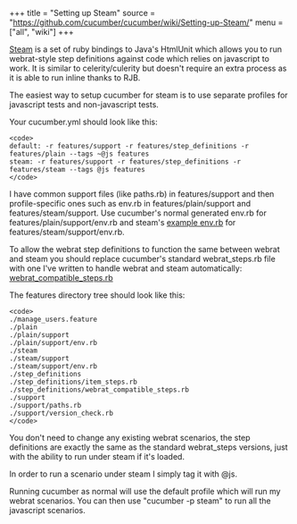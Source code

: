 +++
title = "Setting up Steam"
source = "https://github.com/cucumber/cucumber/wiki/Setting-up-Steam/"
menu = ["all", "wiki"]
+++

[Steam](http://github.com/svenfuchs/steam) is a set of ruby bindings to Java's HtmlUnit which allows you to run webrat-style step definitions against code which relies on javascript to work. It is similar to celerity/culerity but doesn't require an extra process as it is able to run inline thanks to RJB.

The easiest way to setup cucumber for steam is to use separate profiles for javascript tests and non-javascript tests.

Your cucumber.yml should look like this:

    <code>
    default: -r features/support -r features/step_definitions -r features/plain --tags ~@js features
    steam: -r features/support -r features/step_definitions -r features/steam --tags @js features
    </code>

I have common support files (like paths.rb) in features/support and then profile-specific ones such as env.rb in features/plain/support and features/steam/support. Use cucumber's normal generated env.rb for features/plain/support/env.rb and steam's [example env.rb](http://github.com/svenfuchs/steam/blob/master/example/cucumber/env.rb) for features/steam/support/env.rb.

To allow the webrat step definitions to function the same between webrat and steam you should replace cucumber's standard webrat\_steps.rb file with one I've written to handle webrat and steam automatically: [webrat\_compatible\_steps.rb](http://github.com/svenfuchs/steam/blob/master/example/cucumber/webrat_compatible_steps.rb)

The features directory tree should look like this:

    <code>
    ./manage_users.feature
    ./plain
    ./plain/support
    ./plain/support/env.rb
    ./steam
    ./steam/support
    ./steam/support/env.rb
    ./step_definitions
    ./step_definitions/item_steps.rb
    ./step_definitions/webrat_compatible_steps.rb
    ./support
    ./support/paths.rb
    ./support/version_check.rb
    </code>

You don't need to change any existing webrat scenarios, the step definitions are exactly the same as the standard webrat\_steps versions, just with the ability to run under steam if it's loaded.

In order to run a scenario under steam I simply tag it with @js.

Running cucumber as normal will use the default profile which will run my webrat scenarios. You can then use "cucumber -p steam" to run all the javascript scenarios.

